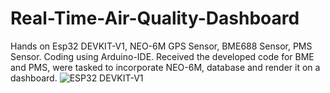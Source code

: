 # Real-Time-Air-Quality-Dashboard
Hands on Esp32 DEVKIT-V1, NEO-6M GPS Sensor, BME688 Sensor, PMS Sensor.
Coding using Arduino-IDE.
Received the developed code for BME and PMS, were tasked to incorporate NEO-6M, database and render it on a dashboard.
![ESP32 DEVKIT-V1](https://github.com/DarshilShukla26/Real-Time-Air-Quality-Dashboard/assets/97797056/2c02745b-20dc-42cf-998e-e2e7f9ae70dc)

